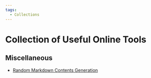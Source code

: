 ```yaml
---
tags:
  - Collections
---
```


# Collection of Useful Online Tools

## Miscellaneous

- [Random Markdown Contents Generation](https://jaspervdj.be/lorem-markdownum/)
